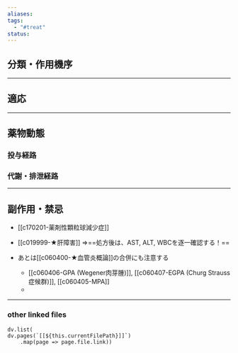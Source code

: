 ```yaml
---
aliases: 
tags:
  - "#treat"
status:
---
```

## 分類・作用機序
---
## 適応
---
## 薬物動態
### 投与経路
### 代謝・排泄経路
---
## 副作用・禁忌
- [[c170201-薬剤性顆粒球減少症]]
- [[c019999-★肝障害]]
⇒==処方後は、AST, ALT, WBCを逐一確認する！==

- あとは[[c060400-★血管炎概論]]の合併にも注意する
	- [[c060406-GPA (Wegener肉芽腫)]], [[c060407-EGPA (Churg Strauss症候群)]], [[c060405-MPA]]
	- 
---
### other linked files
```dataviewjs
dv.list(
dv.pages(`[[${this.currentFilePath}]]`)
	.map(page => page.file.link))
```

